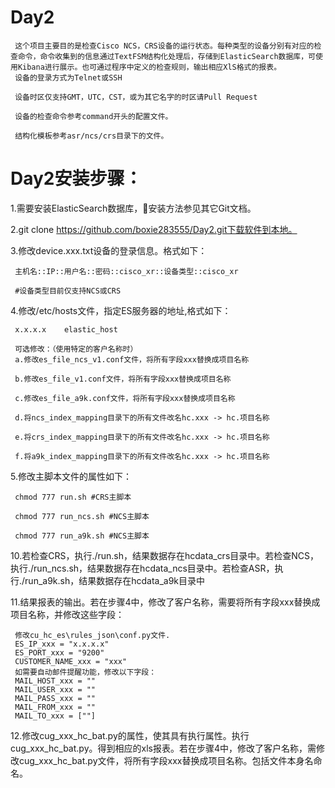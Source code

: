# Day2
     这个项目主要目的是检查Cisco NCS，CRS设备的运行状态。每种类型的设备分别有对应的检查命令，命令收集到的信息通过TextFSM结构化处理后，存储到ElasticSearch数据库，可使用Kibana进行展示。也可通过程序中定义的检查规则，输出相应XlS格式的报表。
     设备的登录方式为Telnet或SSH

     设备时区仅支持GMT，UTC，CST，或为其它名字的时区请Pull Request

     设备的检查命令参考command开头的配置文件。

     结构化模板参考asr/ncs/crs目录下的文件。



# Day2安装步骤：
1.需要安装ElasticSearch数据库，安装方法参见其它Git文档。

2.git clone https://github.com/boxie283555/Day2.git下载软件到本地。

3.修改device.xxx.txt设备的登录信息。格式如下：

     主机名::IP::用户名::密码::cisco_xr::设备类型::cisco_xr

     #设备类型目前仅支持NCS或CRS

4.修改/etc/hosts文件，指定ES服务器的地址,格式如下：

     x.x.x.x	elastic_host

     可选修改：（使用特定的客户名称时）
     a.修改es_file_ncs_v1.conf文件，将所有字段xxx替换成项目名称

     b.修改es_file_v1.conf文件，将所有字段xxx替换成项目名称

     c.修改es_file_a9k.conf文件，将所有字段xxx替换成项目名称

     d.将ncs_index_mapping目录下的所有文件改名hc.xxx -> hc.项目名称

     e.将crs_index_mapping目录下的所有文件改名hc.xxx -> hc.项目名称

     f.将a9k_index_mapping目录下的所有文件改名hc.xxx -> hc.项目名称


5.修改主脚本文件的属性如下：

     chmod 777 run.sh #CRS主脚本

     chmod 777 run_ncs.sh #NCS主脚本

     chmod 777 run_a9k.sh #NCS主脚本


10.若检查CRS，执行./run.sh，结果数据存在hcdata_crs目录中。若检查NCS，执行./run_ncs.sh，结果数据存在hcdata_ncs目录中。若检查ASR，执行./run_a9k.sh，结果数据存在hcdata_a9k目录中

11.结果报表的输出。若在步骤4中，修改了客户名称，需要将所有字段xxx替换成项目名称，并修改这些字段：

     修改cu_hc_es\rules_json\conf.py文件.
     ES_IP_xxx = "x.x.x.x" 
     ES_PORT_xxx = "9200"
     CUSTOMER_NAME_xxx = "xxx"
     如需要自动邮件提醒功能，修改以下字段：
     MAIL_HOST_xxx = ""
     MAIL_USER_xxx = ""
     MAIL_PASS_xxx = ""
     MAIL_FROM_xxx = ""
     MAIL_TO_xxx = [""]

12.修改cug_xxx_hc_bat.py的属性，使其具有执行属性。执行cug_xxx_hc_bat.py。得到相应的xls报表。若在步骤4中，修改了客户名称，需修改cug_xxx_hc_bat.py文件，将所有字段xxx替换成项目名称。包括文件本身名命名。

    

